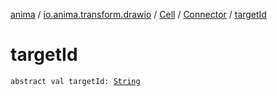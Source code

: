 [anima](../../../index.md) / [io.anima.transform.drawio](../../index.md) / [Cell](../index.md) / [Connector](index.md) / [targetId](./target-id.md)

# targetId

`abstract val targetId: `[`String`](https://kotlinlang.org/api/latest/jvm/stdlib/kotlin/-string/index.html)